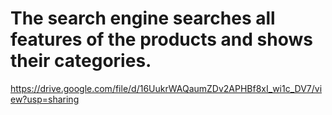 # The search engine searches all features of the products and shows their categories.
https://drive.google.com/file/d/16UukrWAQaumZDv2APHBf8xI_wi1c_DV7/view?usp=sharing
